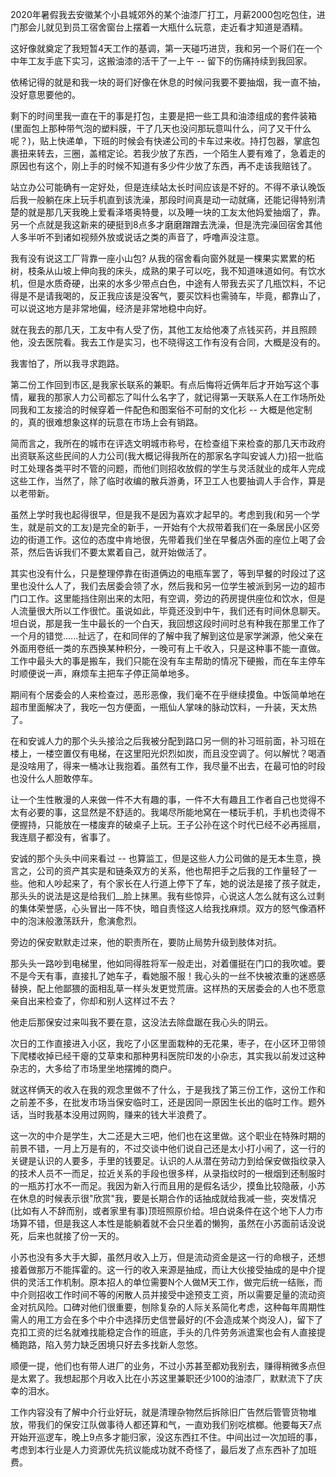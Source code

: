 2020年暑假我去安徽某个小县城郊外的某个油漆厂打工，月薪2000包吃包住，进门那会儿就见到员工宿舍窗台上摆着一大瓶什么玩意，走近看才知道是酒精。

这好像就奠定了我短暂4天工作的基调，第一天碰巧进货，我和另一个哥们在一个中年工友手底下实习，这搬油漆的活干了一上午 -- 留下的伤痛持续到我回家。

依稀记得的就是和我一块的哥们好像在休息的时候问我要不要抽烟，我一直不抽，没好意思要他的。

剩下的时间里我一直在干的事是打包，主要是把一些工具和油漆组成的套件装箱(里面包上那种带气泡的塑料膜，干了几天也没问那玩意叫什么，问了又干什么呢？)，贴上快递单，下班的时候会有快递公司的卡车过来收。持打包器，掌底包裹扭来转去，三圈，盖棺定论。若我少放了东西，一个陌生人要有难了，急着走的原因也有这个，刚上手的时候不知道有多少件少放了东西，再不走该我赔钱了。

站立办公可能确有一定好处，但是连续站太长时间应该是不好的。不得不承认晚饭后我一般躺在床上玩手机直到该洗澡，那段时间真是动一动就痛，还能记得特别清楚的就是那几天我晚上爱看泽塔奥特曼，以及睡一块的工友太他妈爱抽烟了，靠。另一个点就是我这新来的硬挺到8点多才磨磨蹭蹭去洗澡，但是洗完澡回宿舍其他人多半听不到诸如视频外放或说话之类的声音了，呼噜声没注意。

我有没有说这工厂背靠一座小山包? 从我的宿舍看向窗外就是一棵果实累累的柘树，枝条从山坡上伸向我的床头，成熟的果子可以吃，我不知道味道如何。有饮水机，但是水质奇硬，出来的水多少带点白色，中途有人带我去买了几瓶饮料，不记得是不是请我喝的，反正我应该是没客气，要买饮料也需骑车，毕竟，都靠山了，可以说这地方是非常地偏，经济是非常地稳中向好。

就在我去的那几天，工友中有人受了伤，其他工友给他凑了点钱买药，并且照顾他，没去医院看。我去工作是实习，也不晓得这工作有没有合同，大概是没有的。

我害怕了，所以我寻求跑路。

第二份工作回到市区,是我家长联系的兼职。有点后悔将近俩年后才开始写这个事情，雇我的那家人力公司都忘了叫什么名字了，就记得第一天联系人在工作场所处同我和工友接洽的时候穿着一件配色和图案俗不可耐的文化衫 -- 大概是他定制的，真的很难想象这样的玩意在市场上会有销路。

简而言之，我所在的城市在评选文明城市称号，在检查组下来检查的那几天市政府出资联系这些民间的人力公司(我大概记得我所在的那家名字叫安诚人力)招一批临时工处理各类平时不管的问题，而他们则招收放假的学生与灵活就业的成年人完成这些工作，当然了，除了临时收编的散兵游勇，环卫工人也要抽调人手合作，算是以老带新。

虽然上学时我也起得很早，但是我不是因为喜欢才起早的。考虑到我(和另一个学生，就是前文的工友)是完全的新手，一开始有个大叔带着我们在一条居民小区旁边的街道工作。这位的态度中肯地很，先带着我们坐在早餐店外面的座位上喝了会茶，然后告诉我们不要太累着自己，就开始做活了。

其实也没有什么，只是整理停靠在街道俩边的电瓶车罢了，等到早餐的时段过了这里也没什么人了，我们去居委会领了水，然后我和另一位学生被派到另一边的超市门口工作。这里能挡住刚出来的太阳，有空调，旁边的药房提供座位和饮水，但是人流量很大所以工作很忙。虽说如此，毕竟还没到中午，我们还有时间休息聊天。坦白说，那是我一生中最长的一个白天，我回想这段时间时总有种我在那里工作了一个月的错觉......扯远了，在和同伴的了解中我了解到这位是家学渊源，他父亲在外面用卷纸一类的东西换某种积分，一晚可有上千收入，只是这种事不能一直做。工作中最头大的事是搬车，我们只能在没有车主帮助的情况下硬搬，而在车主停车时顺便说一声，麻烦车主把车子停正简单地多。

期间有个居委会的人来检查过，恶形恶像，我们毫不在乎继续摸鱼。中饭简单地在超市里面解决了，我吃一包方便面，一瓶仙人掌味的脉动饮料，一升装，天太热了。

在和安诚人力的那个头头接洽之后我被分配到路口另一侧的补习班前面，补习班在楼上，一楼空置仅有电梯，在这里阳光炽烈如炭，而且没空调了。何以解忧？喝酒是没啥用了，得来一桶冰让我抱着。虽然有工作，我尽量不出去，在最可怕的时段也没什么人胆敢停车。

让一个生性散漫的人来做一件不大有趣的事，一件不大有趣且工作者自己也觉得不太有必要的事，这显然是不舒适的。我竭尽所能地窝在一楼玩手机，手机也烫得不便握持，只能放在一楼废弃的破桌子上玩。王子公孙在这个时代已经不必再摇扇，我连扇子都没有，省事了。

安诚的那个头头中间来看过 -- 也算监工，但是这些人力公司做的是无本生意，换言之，公司的资产其实是和链条双方的关系，他也帮把手之后我的工作量轻了一些。他和人吵起来了，有个家长在人行道上停下了车，她的说法是接了孩子就走，那头头的说法是这是给我们__脸上抹黑。我有些惊异，心说这人怎么就有这么过剩的集体荣誉感，心头冒出一阵不快，暗自责怪这人给我找麻烦。双方的怒气像酒杯中的泡沫般激荡跃升，愈演愈烈。

旁边的保安默默走过来，他的职责所在，要防止局势升级到肢体对抗。

那头头一路吵到电梯里，他如同得胜将军一般走出，对着僵挺在门口的我吹嘘。要不是今天有事，直接扎了她车子，看她服不服！我心头的一丝不快被浓重的迷惑感替换，配上他鄙猥的面相乱草一样头发更觉荒唐。这样热的天居委会的人也不愿意亲自出来检查了，你却和别人这样过不去？

他走后那保安过来叫我不要在意，这没法去除盘踞在我心头的阴云。

次日的工作直接进入小区，我吃了小区里面栽种的无花果，枣子，在小区环卫带领下爬楼收掉已经干瘪的艾草束和那种男科医院印发的小杂志，其实我以前发过这种杂志的，大多给了市场里坐地摆摊的商户。

就这样俩天的收入在我的观念里做不了什么，于是我找了第三份工作，这份工作和之前差不多，在批发市场当保安临时工，还是因同一原因生长出的临时工作。题外话，当时我基本没用过网购，赚来的钱大半浪费了。

这一次的中介是学生，大二还是大三吧，他们也在这里做。这个职业在特殊时期的前景不错，一月上万是有的，不过交谈中他们说自己还是太小打小闹了，这一行的关键是认识的人要多，手里的钱要足。认识的人从潜在劳动力到给保安做指纹录入的技术人员不一而足，拉近关系的手段也很多样，从录指纹时的一根烟到还制服时的一瓶苏打水不一而足。我因为新入行而且用的是假名话少，摸鱼比较隐蔽，小苏在休息的时候表示很"欣赏"我，要是长期合作的话抽成就给我减一些，突发情况(比如有人不辞而别，或者家里有事)顶班照原价给。坦白说条件在这个地下人力市场算不错，但是我这人本性是能躺着就不会只坐着的懒狗，虽然在小苏面前话没说死，后来也就接了份一天的。

小苏也没有多大手大脚，虽然月收入上万，但是流动资金是这一行的命根子，还想接着做那万不能挥霍的。这一行的收入来源是抽成，而让大伙接受抽成的是中介提供的灵活工作机制。原本招人的单位需要N个人做M天工作，做完后统一结账，而中介则招收工作时间不等的闲散人员并接受中途预支工资，所以需要足量的流动资金对抗风险。口碑对他们很重要，刨除复杂的人际关系简化考虑，这种每年周期性需人的用工方会在多个中介中选择历史信誉最好的(不会造成某个岗没人)，留下了克扣工资的烂名就难找能稳定合作的班底，手头的几件劳务派遣案也会有人直接提桶跑路，陷入劳力缺乏困境只好去多找新人忽悠。

顺便一提，他们也有带人进厂的业务，不过小苏甚至都劝我别去，赚得稍微多点但是太累了。我想起那个月收入比在小苏这里兼职还少100的油漆厂，默默流下了庆幸的泪水。

工作内容没有了解中介行业好玩，就是清理杂物然后拆除旧广告然后管管货物堆放，带我们的保安江队做事待人都还算和气，一直劝我们别吃槟榔。他要每天7点开始开巡逻车，晚上9点多才能归家，没这东西扛不住。中间出过一次加班的事，考虑到本行业是人力资源优先抗议能成功就不奇怪了，最后发了点东西补了加班费。


